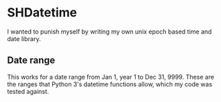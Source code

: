 # SHDatetime
I wanted to punish myself by writing my own unix epoch based time and date library.

## Date range
This works for a date range from Jan 1, year 1 to Dec 31, 9999.
These are the ranges that Python 3's datetime functions allow, which my code was tested against.


